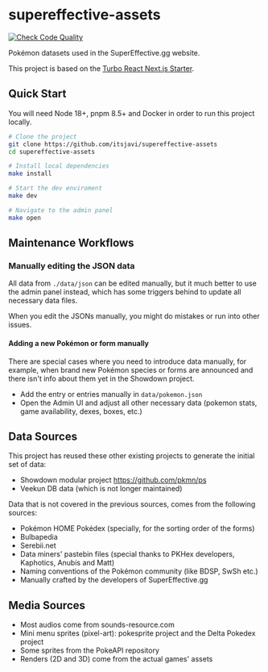 # supereffective-assets

[![Check Code Quality](https://github.com/itsjavi/supereffective-assets/actions/workflows/check-code-quality.yml/badge.svg)](https://github.com/itsjavi/supereffective-assets/actions/workflows/check-code-quality.yml)

Pokémon datasets used in the SuperEffective.gg website.

This project is based on the [Turbo React Next.js Starter](https://github.com/itsjavi/turborepo-react-next).

## Quick Start

You will need Node 18+, pnpm 8.5+ and Docker in order to run this project locally.

```bash
# Clone the project
git clone https://github.com/itsjavi/supereffective-assets
cd supereffective-assets

# Install local dependencies
make install

# Start the dev enviroment
make dev

# Navigate to the admin panel
make open
```

## Maintenance Workflows

### Manually editing the JSON data

All data from `./data/json` can be edited manually, but it much better to use the admin panel instead,
which has some triggers behind to update all necessary data files.

When you edit the JSONs manually, you might do mistakes or run into other issues.

#### Adding a new Pokémon or form manually

There are special cases where you need to introduce data manually, for example,
when brand new Pokémon species or forms are announced and there isn't info about them yet in the Showdown project.

- Add the entry or entries manually in `data/pokemon.json`
- Open the Admin UI and adjust all other necessary data (pokemon stats, game availability, dexes, boxes, etc.)

## Data Sources

This project has reused these other existing projects to generate the initial set of data:

- Showdown modular project https://github.com/pkmn/ps
- Veekun DB data (which is not longer maintained)

Data that is not covered in the previous sources, comes from the following sources:

- Pokémon HOME Pokédex (specially, for the sorting order of the forms)
- Bulbapedia
- Serebii.net
- Data miners' pastebin files (special thanks to PKHex developers, Kaphotics, Anubis and Matt)
- Naming conventions of the Pokémon community (like BDSP, SwSh etc.)
- Manually crafted by the developers of SuperEffective.gg

## Media Sources

- Most audios come from sounds-resource.com
- Mini menu sprites (pixel-art): pokesprite project and the Delta Pokedex project
- Some sprites from the PokeAPI repository
- Renders (2D and 3D) come from the actual games' assets
